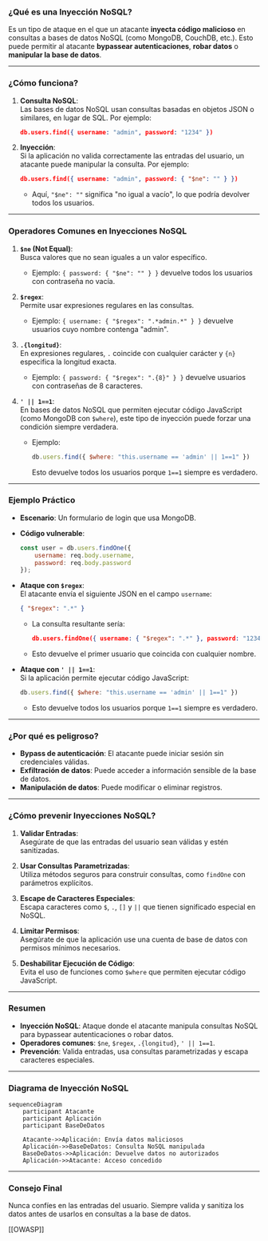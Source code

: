 
### **¿Qué es una Inyección NoSQL?**

Es un tipo de ataque en el que un atacante **inyecta código malicioso** en consultas a bases de datos NoSQL (como MongoDB, CouchDB, etc.). Esto puede permitir al atacante **bypassear autenticaciones**, **robar datos** o **manipular la base de datos**.

---

### **¿Cómo funciona?**

1. **Consulta NoSQL**:  
   Las bases de datos NoSQL usan consultas basadas en objetos JSON o similares, en lugar de SQL. Por ejemplo:
   ```json
   db.users.find({ username: "admin", password: "1234" })
   ```

2. **Inyección**:  
   Si la aplicación no valida correctamente las entradas del usuario, un atacante puede manipular la consulta. Por ejemplo:
   ```json
   db.users.find({ username: "admin", password: { "$ne": "" } })
   ```
   - Aquí, `"$ne": ""` significa "no igual a vacío", lo que podría devolver todos los usuarios.

---

### **Operadores Comunes en Inyecciones NoSQL**

1. **`$ne` (Not Equal)**:  
   Busca valores que no sean iguales a un valor específico.  
   - Ejemplo: `{ password: { "$ne": "" } }` devuelve todos los usuarios con contraseña no vacía.

2. **`$regex`**:  
   Permite usar expresiones regulares en las consultas.  
   - Ejemplo: `{ username: { "$regex": ".*admin.*" } }` devuelve usuarios cuyo nombre contenga "admin".

3. **`.{longitud}`**:  
   En expresiones regulares, `.` coincide con cualquier carácter y `{n}` especifica la longitud exacta.  
   - Ejemplo: `{ password: { "$regex": ".{8}" } }` devuelve usuarios con contraseñas de 8 caracteres.

4. **`' || 1==1`**:  
   En bases de datos NoSQL que permiten ejecutar código JavaScript (como MongoDB con `$where`), este tipo de inyección puede forzar una condición siempre verdadera.  
   - Ejemplo:  
     ```javascript
     db.users.find({ $where: "this.username == 'admin' || 1==1" })
     ```
     Esto devuelve todos los usuarios porque `1==1` siempre es verdadero.

---

### **Ejemplo Práctico**

- **Escenario**: Un formulario de login que usa MongoDB.
- **Código vulnerable**:
  ```javascript
  const user = db.users.findOne({
      username: req.body.username,
      password: req.body.password
  });
  ```
- **Ataque con `$regex`**:  
  El atacante envía el siguiente JSON en el campo `username`:
  ```json
  { "$regex": ".*" }
  ```
  - La consulta resultante sería:
    ```json
    db.users.findOne({ username: { "$regex": ".*" }, password: "1234" })
    ```
  - Esto devuelve el primer usuario que coincida con cualquier nombre.

- **Ataque con `' || 1==1`**:  
  Si la aplicación permite ejecutar código JavaScript:
  ```javascript
  db.users.find({ $where: "this.username == 'admin' || 1==1" })
  ```
  - Esto devuelve todos los usuarios porque `1==1` siempre es verdadero.

---

### **¿Por qué es peligroso?**

- **Bypass de autenticación**: El atacante puede iniciar sesión sin credenciales válidas.
- **Exfiltración de datos**: Puede acceder a información sensible de la base de datos.
- **Manipulación de datos**: Puede modificar o eliminar registros.

---

### **¿Cómo prevenir Inyecciones NoSQL?**

1. **Validar Entradas**:  
   Asegúrate de que las entradas del usuario sean válidas y estén sanitizadas.

2. **Usar Consultas Parametrizadas**:  
   Utiliza métodos seguros para construir consultas, como `findOne` con parámetros explícitos.

3. **Escape de Caracteres Especiales**:  
   Escapa caracteres como `$`, `.`, `[]` y `||` que tienen significado especial en NoSQL.

4. **Limitar Permisos**:  
   Asegúrate de que la aplicación use una cuenta de base de datos con permisos mínimos necesarios.

5. **Deshabilitar Ejecución de Código**:  
   Evita el uso de funciones como `$where` que permiten ejecutar código JavaScript.

---

### **Resumen**

- **Inyección NoSQL**: Ataque donde el atacante manipula consultas NoSQL para bypassear autenticaciones o robar datos.
- **Operadores comunes**: `$ne`, `$regex`, `.{longitud}`, `' || 1==1`.
- **Prevención**: Valida entradas, usa consultas parametrizadas y escapa caracteres especiales.

---

### **Diagrama de Inyección NoSQL**

```mermaid
sequenceDiagram
    participant Atacante
    participant Aplicación
    participant BaseDeDatos

    Atacante->>Aplicación: Envía datos maliciosos
    Aplicación->>BaseDeDatos: Consulta NoSQL manipulada
    BaseDeDatos->>Aplicación: Devuelve datos no autorizados
    Aplicación->>Atacante: Acceso concedido
```

---

### **Consejo Final**

Nunca confíes en las entradas del usuario. Siempre valida y sanitiza los datos antes de usarlos en consultas a la base de datos.

[[OWASP]]